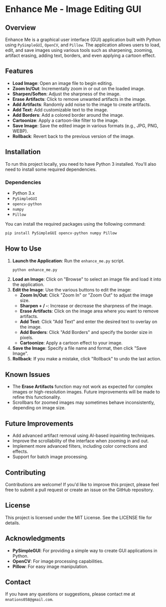 # Enhance Me - Image Editing GUI

## Overview
Enhance Me is a graphical user interface (GUI) application built with Python using `PySimpleGUI`, `OpenCV`, and `Pillow`. The application allows users to load, edit, and save images using various tools such as sharpening, zooming, artifact erasing, adding text, borders, and even applying a cartoon effect.

## Features
- **Load Image**: Open an image file to begin editing.
- **Zoom In/Out**: Incrementally zoom in or out on the loaded image.
- **Sharpen/Soften**: Adjust the sharpness of the image.
- **Erase Artifacts**: Click to remove unwanted artifacts in the image.
- **Add Artifacts**: Randomly add noise to the image to create artifacts.
- **Add Text**: Add customizable text to the image.
- **Add Borders**: Add a colored border around the image.
- **Cartoonize**: Apply a cartoon-like filter to the image.
- **Save Image**: Save the edited image in various formats (e.g., JPG, PNG, WEBP).
- **Rollback**: Revert back to the previous version of the image.

## Installation

To run this project locally, you need to have Python 3 installed. You'll also need to install some required dependencies.

### Dependencies
- Python 3.x
- `PySimpleGUI`
- `opencv-python`
- `numpy`
- `Pillow`

You can install the required packages using the following command:
```bash
pip install PySimpleGUI opencv-python numpy Pillow
```

## How to Use
1. **Launch the Application**: Run the `enhance_me.py` script.
   ```bash
   python enhance_me.py
   ```
2. **Load an Image**: Click on "Browse" to select an image file and load it into the application.
3. **Edit the Image**: Use the various buttons to edit the image:
   - **Zoom In/Out**: Click "Zoom In" or "Zoom Out" to adjust the image size.
   - **Sharpen + / -**: Increase or decrease the sharpness of the image.
   - **Erase Artifacts**: Click on the image area where you want to remove artifacts.
   - **Add Text**: Click "Add Text" and enter the desired text to overlay on the image.
   - **Add Borders**: Click "Add Borders" and specify the border size in pixels.
   - **Cartoonize**: Apply a cartoon effect to your image.
4. **Save the Image**: Specify a file name and format, then click "Save Image".
5. **Rollback**: If you make a mistake, click "Rollback" to undo the last action.

## Known Issues
- The **Erase Artifacts** function may not work as expected for complex images or high-resolution images. Future improvements will be made to refine this functionality.
- Scrollbars for zoomed images may sometimes behave inconsistently, depending on image size.

## Future Improvements
- Add advanced artifact removal using AI-based inpainting techniques.
- Improve the scrollability of the interface when zooming in and out.
- Implement more advanced filters, including color corrections and effects.
- Support for batch image processing.

## Contributing
Contributions are welcome! If you'd like to improve this project, please feel free to submit a pull request or create an issue on the GitHub repository.

## License
This project is licensed under the MIT License. See the LICENSE file for details.

## Acknowledgments
- **PySimpleGUI**: For providing a simple way to create GUI applications in Python.
- **OpenCV**: For image processing capabilities.
- **Pillow**: For easy image manipulation.

## Contact
If you have any questions or suggestions, please contact me at `mnations058@gmail.com`.
